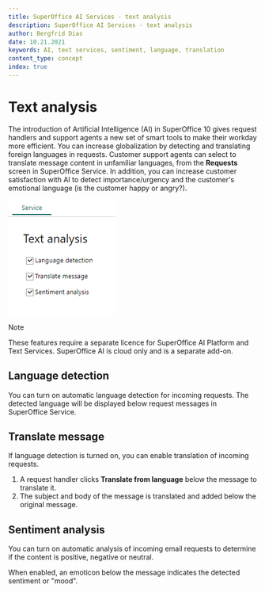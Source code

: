 ```yaml
---
title: SuperOffice AI Services - text analysis
description: SuperOffice AI Services - text analysis
author: Bergfrid Dias
date: 10.21.2021
keywords: AI, text services, sentiment, language, translation
content_type: concept
index: true
---
```


# Text analysis

The introduction of Artificial Intelligence (AI) in SuperOffice 10 gives request handlers and support agents a new set of smart tools to make their workday more efficient. You can increase globalization by detecting and translating foreign languages in requests. Customer support agents can select to translate message content in unfamiliar languages, from the **Requests** screen in SuperOffice Service. In addition, you can increase customer satisfaction with AI to detect importance/urgency and the customer's emotional language (is the customer happy or angry?).

![Text analysis AI options -screenshot][img1]

> [!NOTE]
> These features require a separate licence for SuperOffice AI Platform and Text Services. SuperOffice AI is cloud only and is a separate add-on.

## Language detection

You can turn on automatic language detection for incoming requests. The detected language will be displayed below request messages in SuperOffice Service.

## Translate message

If language detection is turned on, you can enable translation of incoming requests.

1. A request handler clicks **Translate from language** below the message to translate it.
2. The subject and body of the message is translated and added below the original message.

## Sentiment analysis

You can turn on automatic analysis of incoming email requests to determine if the content is positive, negative or neutral.

When enabled, an emoticon below the message indicates the detected sentiment or "mood".

<!-- Referenced links -->

<!-- Referenced image -->
[img1]: media/text-analysis-ai-options.png
